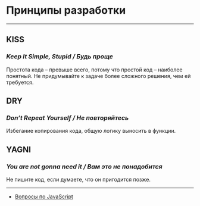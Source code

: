 # Принципы разработки

---

## KISS

### _Keep It Simple, Stupid / Будь проще_

Простота кода – превыше всего, потому что простой код – наиболее понятный. Не придумывайте к задаче более сложного решения, чем ей требуется.

## DRY

### _Don’t Repeat Yourself / Не повторяйтесь_

Избегание копирования кода, общую логику выносить в функции.

## YAGNI

### _You are not gonna need it / Вам это не понадобится_

Не пишите код, если думаете, что он пригодится позже.

---

- [Вопросы по JavaScript](../javaScript.md)
